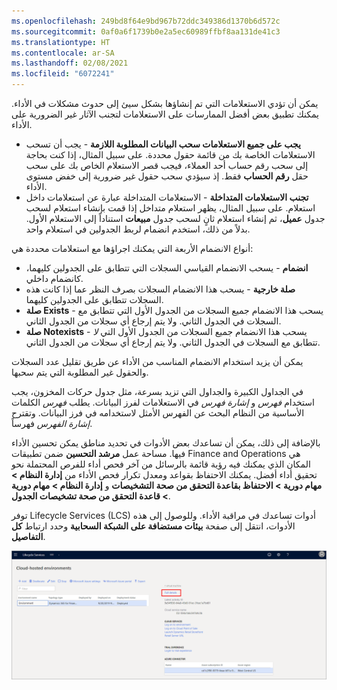 ```yaml
---
ms.openlocfilehash: 249bd8f64e9bd967b72ddc349386d1370b6d572c
ms.sourcegitcommit: 0af0a6f1739b0e2a5ec60989ffbf8aa131de41c3
ms.translationtype: HT
ms.contentlocale: ar-SA
ms.lasthandoff: 02/08/2021
ms.locfileid: "6072241"
---
```

يمكن أن تؤدي الاستعلامات التي تم إنشاؤها بشكل سيئ إلى حدوث مشكلات في الأداء. يمكنك تطبيق بعض أفضل الممارسات على الاستعلامات لتجنب الآثار غير الضرورية على الأداء. 

-   **يجب على جميع الاستعلامات سحب البيانات المطلوبة اللازمة** - يجب أن تسحب الاستعلامات الخاصة بك من قائمة حقول محددة. على سبيل المثال، إذا كنت بحاجة إلى سحب رقم حساب أحد العملاء، فيجب قصر الاستعلام الخاص بك على سحب حقل **رقم الحساب** فقط. إذ سيؤدي سحب حقول غير ضرورية إلى خفض مستوى الأداء.
-   **تجنب الاستعلامات المتداخلة** - الاستعلامات المتداخلة عبارة عن استعلامات داخل استعلام. على سبيل المثال، يظهر استعلام متداخل إذا قمت بإنشاء استعلام لسحب جدول **عميل**، ثم إنشاء استعلام ثانٍ لسحب جدول **مبيعات** استناداً إلى الاستعلام الأول. بدلاً من ذلك، استخدم انضمام لربط الجدولين في استعلام واحد.

أنواع الانضمام الأربعة التي يمكنك اجراؤها مع استعلامات محددة هي:

-   **انضمام** - يسحب الانضمام القياسي السجلات التي تتطابق على الجدولين كليهما، كانضمام داخلي.
-   **صلة خارجية** - يسحب هذا الانضمام السجلات بصرف النظر عما إذا كانت هذه السجلات تتطابق على الجدولين كليهما.
-   **صلة Exists** - يسحب هذا الانضمام جميع السجلات من الجدول الأول التي تتطابق مع السجلات في الجدول الثاني. ولا يتم إرجاع أي سجلات من الجدول الثاني.
-   **صلة Notexists** - يسحب هذا الانضمام جميع السجلات من الجدول الأول التي *لا* تتطابق مع السجلات في الجدول الثاني. ولا يتم إرجاع أي سجلات من الجدول الثاني.

يمكن أن يزيد استخدام الانضمام المناسب من الأداء عن طريق تقليل عدد السجلات والحقول غير المطلوبة التي يتم سحبها.

في الجداول الكبيرة والجداول التي تزيد بسرعة، مثل جدول حركات المخزون، يجب استخدام *فهرس* و *إشارة فهرس* في الاستعلامات لفرز البيانات. يطلب *فهرس* الكلمات الأساسية من النظام البحث عن الفهرس الأمثل لاستخدامه في فرز البيانات. وتقترح *إشارة الفهرس* فهرساً.

بالإضافة إلى ذلك، يمكن أن تساعدك بعض الأدوات في تحديد مناطق يمكن تحسين الأداء فيها. مساحة عمل **مرشد التحسين** ضمن تطبيقات Finance and Operations هي المكان الذي يمكنك فيه رؤية قائمة بالرسائل من آخر فحص أداء للفرص المحتملة نحو تحقيق أداء أفضل. يمكنك الاحتفاظ بقواعد ومعدل تكرار فحص الأداء من **إدارة النظام > مهام دورية > الاحتفاظ بقاعدة التحقق من صحة التشخيصات** و **إدارة النظام > مهام دورية > قاعدة التحقق من صحة تشخيصات الجدول**.

توفر Lifecycle Services (LCS)‎ أدوات تساعدك في مراقبة الأداء. وللوصول إلى هذه الأدوات، انتقل إلى صفحة **بيئات مستضافة على الشبكة السحابية** وحدد ارتباط **كل التفاصيل**.

[![لقطة شاشة لصفحة بيئات مستضافة على الشبكة السحابية، مع تمييز ارتباط كل التفاصيل.](../media/details-1.png)](../media/details-1.png#lightbox)
